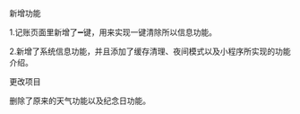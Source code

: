 新增功能

1.记账页面里新增了➖键，用来实现一键清除所以信息功能。

2.新增了系统信息功能，并且添加了缓存清理、夜间模式以及小程序所实现的功能介绍。

更改项目

删除了原来的天气功能以及纪念日功能。
